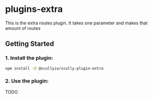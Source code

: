 # plugins-extra

This is the extra routes plugin.
It takes one parameter and makes that amount of routes

## Getting Started

### 1. Install the plugin:

```bash
npm install -D @scullyio/scully-plugin-extra
```

### 2. Use the plugin:

TODO
